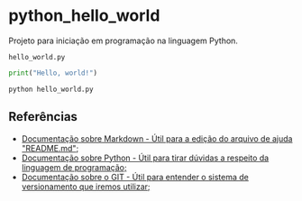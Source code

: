 # python_hello_world
Projeto para iniciação em programação na linguagem Python.

`hello_world.py`
```Python
print("Hello, world!")
```
`python hello_world.py`

## Referências
- [Documentação sobre Markdown - Útil para a edição do arquivo de ajuda "README.md";](https://docs.github.com/pt/get-started/writing-on-github/getting-started-with-writing-and-formatting-on-github/basic-writing-and-formatting-syntax)
- [Documentação sobre Python - Útil para tirar dúvidas a respeito da linguagem de programação;](https://docs.python.org/pt-br/3)
- [Documentação sobre o GIT - Útil para entender o sistema de versionamento que iremos utilizar;](https://git-scm.com/docs/git-help/pt_BR)